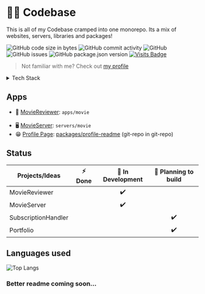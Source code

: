 # 🧑‍💻 Codebase

This is all of my Codebase cramped into one monorepo.
Its a mix of websites, servers, libraries and packages!

![GitHub code size in bytes](https://img.shields.io/github/languages/code-size/VincentThomas06/Codebase?color=red&label=codebase&style=flat-square)
![GitHub commit activity](https://img.shields.io/github/commit-activity/m/VincentThomas06/Codebase?style=flat-square)
![GitHub](https://img.shields.io/github/license/VincentThomas06/Codebase?style=flat-square&color=yellow)
![GitHub issues](https://img.shields.io/github/issues-raw/VincentThomas06/Codebase?style=flat-square)
![GitHub package.json version](https://img.shields.io/github/package-json/v/VincentThomas06/Codebase?style=flat-square)
[![Visits Badge](https://badges.pufler.dev/visits/VincentThomas06/Codebase?style=flat-square)](https:braydoncoyer.dev)

> Not familiar with me? Check out [my profile](https://github.com/VincentThomas06)

<details>
  <summary>Tech Stack</summary>
  <br/>
    <b>🌐 Web</b>&nbsp;&nbsp;&nbsp;&nbsp;&nbsp;&nbsp;&nbsp;<a href="https://reactjs.org">React</a>
    <br />
    <b>🕸 Servers</b>&nbsp;&nbsp;&nbsp;<a href="https://nestjs.org">Nestjs</a>
  <br />
    <b>◼ Cli:s</b>&nbsp;&nbsp;&nbsp;&nbsp;&nbsp;&nbsp;&nbsp;&nbsp;&nbsp;<a href="https://oclif.io">Oclif</a>
</details>

## Apps

- 🎥 [MovieReviewer](https://github.com/VincentThomas06/Codebase/tree/main/apps/movie): `apps/movie`<br/><br/>
- 🖥️ [MovieServer](https://github.com/VincentThomas06/Codebase/tree/main/servers/movie): `servers/movie`
- 😁 [Profile Page](https://github.com/VincentThomas06): [packages/profile-readme](https://github.com/VincentThomas06/VincentThomas06) (git-repo in git-repo)

## Status

| Projects/Ideas      | ⚡ Done | 🚧 In Development | 🤔 Planning to build |
| ------------------- | :-----: | :---------------: | :------------------: |
| MovieReviewer       |         |        ✔️         |                      |
| MovieServer         |         |        ✔️         |                      |
| SubscriptionHandler |         |                   |          ✔️          |
| Portfolio           |         |                   |          ✔️          |

## Languages used

![Top Langs](https://github-readme-stats.vercel.app/api/top-langs/?username=VincentThomas06&layout=compact&theme=codeSTACKr)

### Better readme coming soon...
